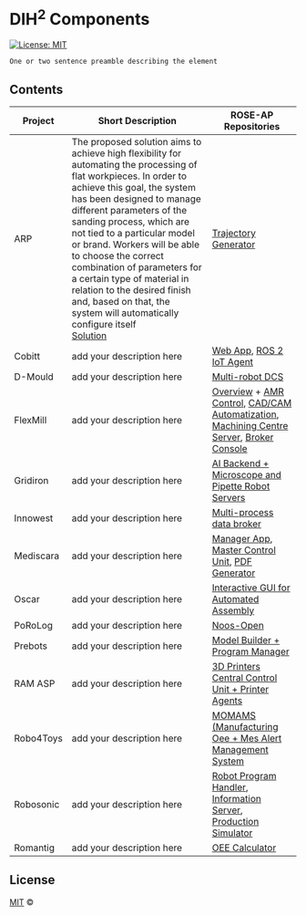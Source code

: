 # DIH<sup>2</sup> Components

[![License: MIT](https://img.shields.io/github/license/ramp-eu/TTE.project1.svg)](https://opensource.org/licenses/MIT)
<br/>

```text
One or two sentence preamble describing the element
```

## Contents
| Project | Short Description | ROSE-AP Repositories |
|---------|-------------------|----------------------|
| ARP | The proposed solution aims to achieve high flexibility for automating the processing of flat workpieces. In order to achieve this goal, the system has been designed to manage different parameters of the sanding process, which are not tied to a particular model or brand. Workers will be able to choose the correct combination of parameters for a certain type of material in relation to the desired finish and, based on that, the system will automatically configure itself <br/> [Solution](https://github.com/visionequipment/arp "ARP ROSE-AP") | [Trajectory Generator](https://github.com/visionequipment/arp "ARP ROSE-AP") |
| Cobitt | add your description here | [Web App](https://github.com/iasonasiasonos/COBITT "Cobitt ROSE-AP 1"), [ROS 2 IoT Agent](https://github.com/iasonasiasonos/iot_agent_ros2 "Cobitt ROSE-AP 2") |
| D-Mould | add your description here | [Multi-robot DCS](https://github.com/proaimslovenia/D-Mould "D-Mould ROSE-AP") |
| FlexMill | add your description here | [Overview](https://github.com/flexmill/Start-here---Overview "FlexMill Overview") + [AMR Control](https://github.com/flexmill/AMRControl "FlexMill ROSE-AP 1"), [CAD/CAM Automatization](https://github.com/flexmill/CAD_CAM_Automatization "FlexMill ROSE-AP 2"), [Machining Centre Server](https://github.com/flexmill/fiware_connector_machiningcentre_tools "FlexMill ROSE-AP 3"), [Broker Console](https://github.com/flexmill/Fiware-databroker-console "FlexMill Tool") |
| Gridiron | add your description here | [AI Backend + Microscope and Pipette Robot Servers](https://github.com/AIRInstitute/Gridiron "Gridiron ROSE-AP") |
| Innowest | add your description here | [Multi-process data broker](https://github.com/manioanadrian/Inno-West "Innowest ROSE-AP") |
| Mediscara | add your description here | [Manager App](https://github.com/ppuska/mediscara.manager "Mediscara ROSE-AP 1"), [Master Control Unit](https://github.com/ppuska/mediscara.mcu  "Mediscara ROSE-AP 2"), [PDF Generator](https://github.com/ppuska/pdf-generator "Mediscara ROSE-AP 3") |
| Oscar | add your description here | [Interactive GUI for Automated Assembly](https://github.com/flexsight/Oscar "Oscar ROSE-AP") |
| PoRoLog | add your description here | [Noos-Open](https://github.com/ortelio/Noos-Open "PoRoLog ROSE-AP") |
| Prebots | add your description here | [Model Builder + Program Manager](https://github.com/canonical-robots/prebot-rose-ap "Prebots ROSE-AP") |
| RAM ASP | add your description here | [3D Printers Central Control Unit + Printer Agents](https://github.com/3DPRN/RAMASP "RAM ASP ROSE-AP") |
| Robo4Toys | add your description here | [MOMAMS (Manufacturing Oee + Mes Alert Management System](https://github.com/aviharos/momams "Robo4Toys ROSE-AP") |
| Robosonic | add your description here | [Robot Program Handler](https://github.com/dih2-rowa/programhandler "Robosonic ROSE-AP 1"), [Information Server](https://github.com/dih2-rowa/informationserver "Robosonic ROSE-AP 2"), [Production Simulator](https://github.com/dih2-rowa/productionSimulation "Robosonic ROSE-AP 3")
| Romantig | add your description here | [OEE Calculator](https://github.com/claret-srl/ROMANTIG/tree/master "Romantig ROSE-AP")

## License

[MIT](LICENSE) © <TTE>
